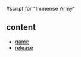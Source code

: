 #script for "Immense Army"

## content 
* [game][s]
* [release][r]

[s]: http://http://wanga.me/45831
[r]: https://github.com/qzane/wanga.me/releases
